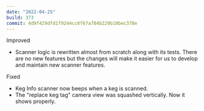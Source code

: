 ```yaml
---
date: "2022-04-25"
build: 373
commit: 4d9f429dfd1f9244cc6f67a784b229b10bec378e
---
```


Improved
- Scanner logic is rewritten almost from scratch along with its tests. There are no new features but the changes will make it easier for us to develop and maintain new scanner features.

Fixed
- Keg Info scanner now beeps when a keg is scanned.
- The "replace keg tag" camera view was squashed vertically. Now it shows properly.
